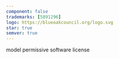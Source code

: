 ```yaml
---
component: false
trademarks: [5891296]
logo: https://blueoakcouncil.org/logo.svg
star: true
semver: true
---
```


model permissive software license
